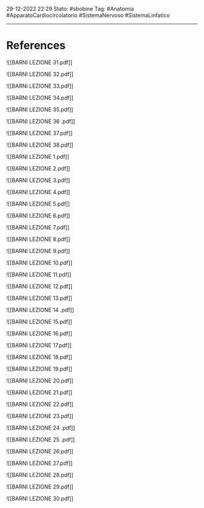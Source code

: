 29-12-2022 22:29
Stato: #sbobine
Tag: #Anatomia #ApparatoCardiocircolatorio #SistemaNervoso #SistemaLinfatico


---
# References 

![[BARNI LEZIONE 31.pdf]]

![[BARNI LEZIONE 32.pdf]]

![[BARNI LEZIONE 33.pdf]]

![[BARNI LEZIONE 34.pdf]]

![[BARNI LEZIONE 35.pdf]]

![[BARNI LEZIONE 36 .pdf]]

![[BARNI LEZIONE 37.pdf]]

![[BARNI LEZIONE 38.pdf]]

![[BARNI LEZIONE 1.pdf]]

![[BARNI LEZIONE 2.pdf]]

![[BARNI LEZIONE 3.pdf]]

![[BARNI LEZIONE 4.pdf]]

![[BARNI LEZIONE 5.pdf]]

![[BARNI LEZIONE 6.pdf]]

![[BARNI LEZIONE 7.pdf]]

![[BARNI LEZIONE 8.pdf]]

![[BARNI LEZIONE 9.pdf]]

![[BARNI LEZIONE 10.pdf]]

![[BARNI LEZIONE 11.pdf]]

![[BARNI LEZIONE 12.pdf]]

![[BARNI LEZIONE 13.pdf]]

![[BARNI LEZIONE 14 .pdf]]

![[BARNI LEZIONE 15.pdf]]

![[BARNI LEZIONE 16.pdf]]

![[BARNI LEZIONE 17.pdf]]

![[BARNI LEZIONE 18.pdf]]

![[BARNI LEZIONE 19.pdf]]

![[BARNI LEZIONE 20.pdf]]

![[BARNI LEZIONE 21.pdf]]

![[BARNI LEZIONE 22.pdf]]

![[BARNI LEZIONE 23.pdf]]

![[BARNI LEZIONE 24 .pdf]]

![[BARNI LEZIONE 25  .pdf]]

![[BARNI LEZIONE 26.pdf]]

![[BARNI LEZIONE 27.pdf]]

![[BARNI LEZIONE 28.pdf]]

![[BARNI LEZIONE 29.pdf]]

![[BARNI LEZIONE 30.pdf]]